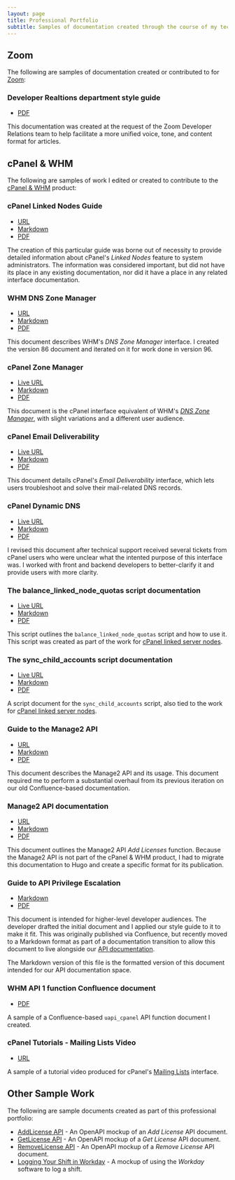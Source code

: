 ```yaml
---
layout: page
title: Professional Portfolio
subtitle: Samples of documentation created through the course of my tech writing journey.
---
```


## Zoom

The following are samples of documentation created or contributed to for [Zoom](https://zoom.us/):

### Developer Realtions department style guide

* [PDF](https://github.com/ashleykinard/samples/blob/origin/DevRelStyleGuide.pdf)

This documentation was created at the request of the Zoom Developer Relations team to help facilitate a more unified voice, tone, and content format for articles.

## cPanel & WHM

The following are samples of work I edited or created to contribute to the [cPanel & WHM](https://www.cpanel.net) product:

### cPanel Linked Nodes Guide

* [URL](https://docs.cpanel.net/knowledge-base/general-systems-administration/cpanel-linked-nodes-guide/)
* [Markdown](cPanel-LinkedNodesGuide)
* [PDF](cPanel-LinkedNodesGuide.pdf)

The creation of this particular guide was borne out of necessity to provide detailed information about cPanel's *Linked Nodes* feature to system administrators. The information was considered important, but did not have its place in any existing documentation, nor did it have a place in any related interface documentation.

### WHM DNS Zone Manager

* [URL](https://docs.cpanel.net/whm/dns-functions/dns-zone-manager/)
* [Markdown](https://github.com/ashleykinard/samples/blob/origin/DNSZoneManager)
* [PDF](https://github.com/ashleykinard/samples/blob/origin/DNSZoneManager.pdf)

This document describes WHM's *DNS Zone Manager* interface. I created the version 86 document and iterated on it for work done in version 96.

### cPanel Zone Manager

* [Live URL](https://docs.cpanel.net/cpanel/domains/zone-editor/)
* [Markdown](ZoneEditor)
* [PDF](ZoneEditor.pdf)

This document is the cPanel interface equivalent of WHM's [*DNS Zone Manager*](#dns-zone-manager), with slight variations and a different user audience.

### cPanel Email Deliverability

* [Live URL](https://docs.cpanel.net/cpanel/email/email-deliverability-in-cpanel/)
* [Markdown](EmailDeliverabilityincPanel)
* [PDF](EmailDeliverabilityincPanel.pdf)

This document details cPanel's *Email Deliverability* interface, which lets users troubleshoot and solve their mail-related DNS records.

### cPanel Dynamic DNS

* [Live URL](https://docs.cpanel.net/cpanel/domains/dynamic-dns/)
* [Markdown](cPanel-DynamicDNS)
* [PDF](cPanel-DynamicDNS.pdf)

I revised this document after technical support received several tickets from cPanel users who were unclear what the intented purpose of this interface was. I worked with front and backend developers to better-clarify it and provide users with more clarity.

### The balance_linked_node_quotas script documentation

* [Live URL](https://docs.cpanel.net/whm/scripts/the-balance_linked_node_quotas-script/)
* [Markdown](balance_linked_nodes_quota-script)
* [PDF](balance_linked_node_quotas-script.pdf)

This script outlines the `balance_linked_node_quotas` script and how to use it. This script was created as part of the work for [cPanel linked server nodes](#cpanel-linked-nodes-guide).

### The sync_child_accounts script documentation

* [Live URL](https://docs.cpanel.net/whm/scripts/the-sync_child_accounts-script/)
* [Markdown](sync-child-node-script)
* [PDF](sync-child-node-script.pdf)

A script document for the `sync_child_accounts` script, also tied to the work for [cPanel linked server nodes](#cpanel-linked-nodes-guide).

### Guide to the Manage2 API

* [URL](https://docs.cpanel.net/manage2/knowledge-base/guide-to-the-manage2-api/)
* [Markdown](GuidetotheManage2API)
* [PDF](GuidetotheManage2API.pdf)

This document describes the Manage2 API and its usage. This document required me to perform a substantial overhaul from its previous iteration on our old Confluence-based documentation.

### Manage2 API documentation

* [URL](https://docs.cpanel.net/manage2/api/manage2-api-add-licenses/)
* [Markdown](Manage2APIFunction-AddLicenses)
* [PDF](Manage2APIFunctions-AddLicenses.pdf)

This document outlines the Manage2 API *Add Licenses* function. Because the Manage2 API is not part of the cPanel & WHM product, I had to migrate this documentation to Hugo and create a specific format for its publication.

### Guide to API Privilege Escalation

* [Markdown](GuidetoAPIPrivilegeEscalation-AdminModule)
* [PDF](DD-GuidetoAPIPrivilegeEscalation-TheAdminModuleMethod.pdf)

This document is intended for higher-level developer audiences. The developer drafted the initial document and I applied our style guide to it to make it fit. This was originally published via Confluence, but recently moved to a Markdown format as part of a documentation transition to allow this document to live alongside our [API documentation](https://api.docs.cpanel.net/).

The Markdown version of this file is the formatted version of this document intended for our API documentation space.

### WHM API 1 function Confluence document

* [PDF](Confluence-WHMAPI1Functions-uapi_cpanel.pdf)

A sample of a Confluence-based `uapi_cpanel` API function document I created.

### cPanel Tutorials - Mailing Lists Video

* [URL](https://www.youtube.com/watch?v=Nmot-5sgdj4&t)

A sample of a tutorial video produced for cPanel's [Mailing Lists](https://docs.cpanel.net/cpanel/email/mailing-lists/) interface.

## Other Sample Work

The following are sample documents created as part of this professional portfolio:

* [AddLicense API](https://app.swaggerhub.com/apis/ashleykinard/addlicense/1.0.0) - An OpenAPI mockup of an *Add License* API document.
* [GetLicense API](https://app.swaggerhub.com/apis/ashleykinard/getlicense/1.0.0#/default/getLicense) - An OpenAPI mockup of a *Get License* API document.
* [RemoveLicense API](https://app.swaggerhub.com/apis/ashleykinard/removelicense/1.0.0) - An OpenAPI mockup of a *Remove License* API document.
* [Logging Your Shift in Workday](https://github.com/ashleykinard/samples/blob/origin/WorkdaySample.pdf) - A mockup of using the *Workday* software to log a shift.